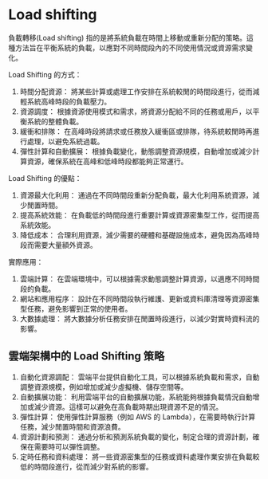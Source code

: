 # Load shifting
負載轉移(Load shifting) 指的是將系統負載在時間上移動或重新分配的策略。這種方法旨在平衡系統的負載，以應對不同時間段內的不同使用情況或資源需求變化。

Load Shifting 的方式：
1. 時間分配資源： 將某些計算或處理工作安排在系統較閒的時間段進行，從而減輕系統高峰時段的負載壓力。
2. 資源調度： 根據資源使用模式和需求，將資源分配給不同的任務或用戶，以平衡系統的整體負載。
3. 緩衝和排隊： 在高峰時段將請求或任務放入緩衝區或排隊，待系統較閒時再進行處理，以避免系統過載。
4. 彈性計算和自動擴展： 根據負載變化，動態調整資源規模，自動增加或減少計算資源，確保系統在高峰和低峰時段都能夠正常運行。

Load Shifting 的優點：
1. 資源最大化利用： 通過在不同時間段重新分配負載，最大化利用系統資源，減少閒置時間。
2. 提高系統效能： 在負載低的時間段進行重要計算或資源密集型工作，從而提高系統效能。
3. 降低成本： 合理利用資源，減少需要的硬體和基礎設施成本，避免因為高峰時段而需要大量額外資源。

實際應用：
1. 雲端計算： 在雲端環境中，可以根據需求動態調整計算資源，以適應不同時間段的負載。
2. 網站和應用程序： 設計在不同時間段執行維護、更新或資料庫清理等資源密集型任務，避免影響到正常的使用者。
3. 大數據處理： 將大數據分析任務安排在閒置時段進行，以減少對實時資料流的影響。

## 雲端架構中的 Load Shifting 策略
1. 自動化資源調配： 雲端平台提供自動化工具，可以根據系統負載和需求，自動調整資源規模，例如增加或減少虛擬機、儲存空間等。
2. 自動擴展功能： 利用雲端平台的自動擴展功能，系統能夠根據負載情況自動增加或減少資源。這樣可以避免在高負載時期出現資源不足的情況。
3. 彈性計算： 使用彈性計算服務（例如 AWS 的 Lambda），在需要時執行計算任務，減少閒置時間和資源浪費。
4. 資源計劃和預測： 通過分析和預測系統負載的變化，制定合理的資源計劃，確保在需要時可以彈性調整。
5. 定時任務和資料處理： 將一些資源密集型的任務或資料處理作業安排在負載較低的時間段進行，從而減少對系統的影響。